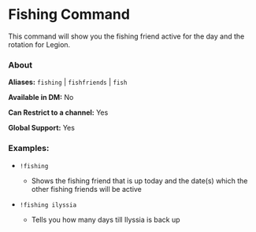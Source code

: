 # Fishing Command

This command will show you the fishing friend active for the day and the rotation for Legion.

### About

**Aliases:** `fishing` | `fishfriends` | `fish`

**Available in DM:** No

**Can Restrict to a channel:** Yes

**Global Support:** Yes

### Examples:

* `!fishing`
  - Shows the fishing friend that is up today and the date(s) which the other fishing friends will be active
  

* `!fishing ilyssia`
  - Tells you how many days till Ilyssia is back up
